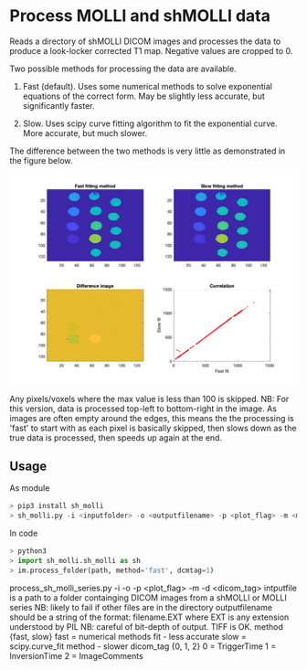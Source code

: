 # Process MOLLI and shMOLLI data

Reads a directory of shMOLLI DICOM images and processes the data to produce a look-locker corrected T1 map. Negative values are cropped to 0.

Two possible methods for processing the data are available.

1. Fast (default). Uses some numerical methods to solve exponential equations of the correct form. May be slightly less accurate, but significantly faster.

2. Slow. Uses scipy curve fitting algorithm to fit the exponential curve. More accurate, but much slower.

The difference between the two methods is very little as demonstrated in the figure below.

![fast_slow comparison](fast_slow.tif "Comparison of fast and slow fitting methods")

Any pixels/voxels where the max value is less than 100 is skipped. NB: For this version, data is processed top-left to bottom-right in the image. As images are often empty around the edges, this means the the processing is 'fast' to start with as each pixel is basically skipped, then slows down as the true data is processed, then speeds up again at the end.

## Usage

As module
```python
> pip3 install sh_molli
> sh_molli.py -i <inputfolder> -o <outputfilename> -p <plot_flag> -m <method> -d <dicom_tag>
```

In code
```python
> python3
> import sh_molli.sh_molli as sh
> im.process_folder(path, method='fast', dcmtag=1)
```

process_sh_molli_series.py -i <inputfolder> -o <outputfilename> -p <plot_flag> -m <method> -d <dicom_tag>
	intputfile is a path to a folder containging DICOM images from a shMOLLI or MOLLI series
		NB: likely to fail if other files are in the directory
 	outputfilename should be a string of the format:
			filename.EXT where EXT is any extension understood by PIL
		NB: careful of bit-depth of output. TIFF is OK.
	method {fast, slow}
		fast = numerical methods fit 	- less accurate
		slow = scipy.curve_fit method	- slower
	dicom_tag {0, 1, 2}
		0 = TriggerTime
		1 = InversionTime
		2 = ImageComments